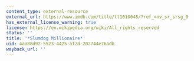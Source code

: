 ```yaml
---
content_type: external-resource
external_url: https://www.imdb.com/title/tt1010048/?ref_=nv_sr_srsg_0
has_external_license_warning: true
license: https://en.wikipedia.org/wiki/All_rights_reserved
status: ''
title: '*Slumdog Millionaire*'
uid: 4aa88d92-5523-4425-af2d-202744e76adb
wayback_url: ''
---
```

